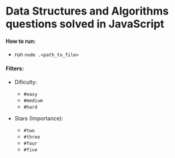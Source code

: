 # Data Structures and Algorithms questions solved in JavaScript

#### How to run:
- run `node .<path_to_file>`

#### Filters:
- Dificulty:
  - `#easy`
  - `#medium`
  - `#hard`

- Stars (Importance):
  - `#two`
  - `#three`
  - `#four`
  - `#five`
